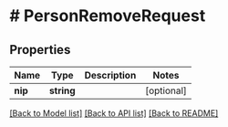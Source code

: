 # # PersonRemoveRequest

## Properties

Name | Type | Description | Notes
------------ | ------------- | ------------- | -------------
**nip** | **string** |  | [optional]

[[Back to Model list]](../../README.md#models) [[Back to API list]](../../README.md#endpoints) [[Back to README]](../../README.md)
